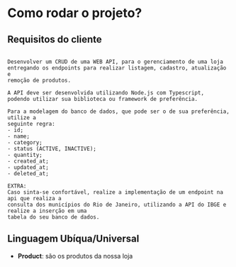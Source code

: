 # Como rodar o projeto?



## Requisitos do cliente

```

Desenvolver um CRUD de uma WEB API, para o gerenciamento de uma loja
entregando os endpoints para realizar listagem, cadastro, atualização e 
remoção de produtos.

A API deve ser desenvolvida utilizando Node.js com Typescript,
podendo utilizar sua biblioteca ou framework de preferência.

Para a modelagem do banco de dados, que pode ser o de sua preferência, utilize a
seguinte regra:
- id;
- name;
- category;
- status (ACTIVE, INACTIVE);
- quantity;
- created_at;
- updated_at;
- deleted_at;

EXTRA:
Caso sinta-se confortável, realize a implementação de um endpoint na api que realiza a
consulta dos municípios do Rio de Janeiro, utilizando a API do IBGE e realize a inserção em uma
tabela do seu banco de dados.
```

## Linguagem Ubíqua/Universal
- **Product**: são os produtos da nossa loja
